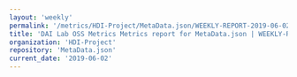 ```yaml
---
layout: 'weekly'
permalink: '/metrics/HDI-Project/MetaData.json/WEEKLY-REPORT-2019-06-02'
title: 'DAI Lab OSS Metrics Metrics report for MetaData.json | WEEKLY-REPORT-2019-06-02'
organization: 'HDI-Project'
repository: 'MetaData.json'
current_date: '2019-06-02'
---
```

